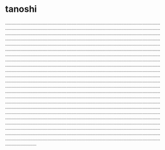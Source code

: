 # tanoshi
.............................................................................................................................................................................................................................................................................................................................................................................................................................................................................................................................................................................................................................................................................................................................................................................................................................................................................................................................................................................................................................................................................................................................................................................................................................................................................................................................................................................................................................................................................................................................................................................................................................................................................................................................................................................................................................................................................................................................................................................................................................................................................................................................................................................................................................................................................................................................................................................................................................................................................................................................................................................................................................................................................................................................................................................................................................................................................................................................................................................................